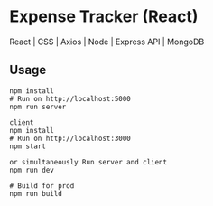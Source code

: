 # Expense Tracker (React)

React |
CSS |
Axios |
Node |
Express API |
MongoDB

## Usage

```
npm install
# Run on http://localhost:5000
npm run server

client
npm install
# Run on http://localhost:3000
npm start

or simultaneously Run server and client
npm run dev

# Build for prod
npm run build
```
